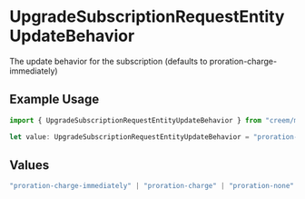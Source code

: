 # UpgradeSubscriptionRequestEntityUpdateBehavior

The update behavior for the subscription (defaults to proration-charge-immediately)

## Example Usage

```typescript
import { UpgradeSubscriptionRequestEntityUpdateBehavior } from "creem/models/components";

let value: UpgradeSubscriptionRequestEntityUpdateBehavior = "proration-none";
```

## Values

```typescript
"proration-charge-immediately" | "proration-charge" | "proration-none"
```